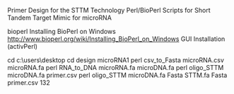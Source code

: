 Primer Design for the STTM Technology 
Perl/BioPerl Scripts for Short Tandem Target Mimic for microRNA


bioperl 
Installing BioPerl on Windows  http://www.bioperl.org/wiki/Installing_BioPerl_on_Windows
GUI Installation (activPerl)


cd c:\users\desktop
cd design microRNA1
perl csv_to_Fasta microRNA.csv microRNA.fa
perl RNA_to_DNA microRNA.fa microDNA.fa
perl oligo_STTM microDNA.fa primer.csv
perl oligo_STTM microDNA.fa Fasta STTM.fa Fasta primer.csv 132
